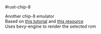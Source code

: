 #rust-chip-8

Another chip-8 emulator  
Based on [this tutorial](https://tobiasvl.github.io/blog/write-a-chip-8-emulator/) and [this resource](http://devernay.free.fr/hacks/chip8/C8TECH10.HTM)  
Uses bevy-engine to render the selected rom